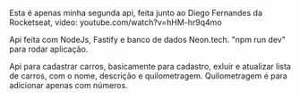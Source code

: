 Esta é apenas minha segunda api, feita junto ao Diego Fernandes da Rocketseat, video: youtube.com/watch?v=hHM-hr9q4mo

Api feita com NodeJs, Fastify e banco de dados Neon.tech.
"npm run dev" para rodar aplicação.

Api para cadastrar carros, basicamente para cadastro, exluir e atualizar lista de carros, com o nome, descrição e quilometragem.
Quilometragem é para adicionar apenas com números.

